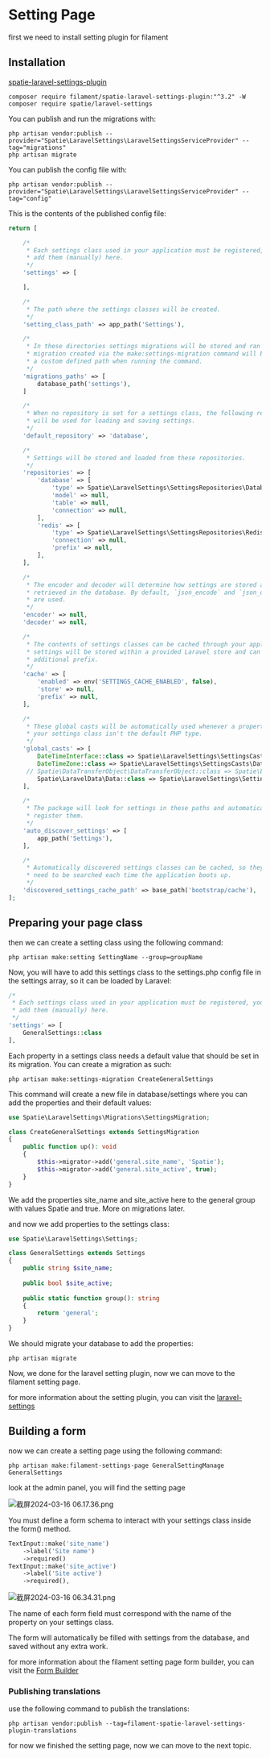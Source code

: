 # Setting Page

first we need to install setting plugin for filament

## Installation

[spatie-laravel-settings-plugin](https://github.com/filamentphp/spatie-laravel-settings-plugin?tab=readme-ov-file)

```shell
composer require filament/spatie-laravel-settings-plugin:"^3.2" -W
composer require spatie/laravel-settings
```

You can publish and run the migrations with:

```shell
php artisan vendor:publish --provider="Spatie\LaravelSettings\LaravelSettingsServiceProvider" --tag="migrations"
php artisan migrate
```

You can publish the config file with:

```shell
php artisan vendor:publish --provider="Spatie\LaravelSettings\LaravelSettingsServiceProvider" --tag="config"
```

This is the contents of the published config file:

```php
return [

    /*
     * Each settings class used in your application must be registered, you can
     * add them (manually) here.
     */
    'settings' => [

    ],

    /*
     * The path where the settings classes will be created.
     */
    'setting_class_path' => app_path('Settings'),

    /*
     * In these directories settings migrations will be stored and ran when migrating. A settings 
     * migration created via the make:settings-migration command will be stored in the first path or
     * a custom defined path when running the command.
     */
    'migrations_paths' => [
        database_path('settings'),
    ]

    /*
     * When no repository is set for a settings class, the following repository
     * will be used for loading and saving settings.
     */
    'default_repository' => 'database',

    /*
     * Settings will be stored and loaded from these repositories.
     */
    'repositories' => [
        'database' => [
            'type' => Spatie\LaravelSettings\SettingsRepositories\DatabaseSettingsRepository::class,
            'model' => null,
            'table' => null,
            'connection' => null,
        ],
        'redis' => [
            'type' => Spatie\LaravelSettings\SettingsRepositories\RedisSettingsRepository::class,
            'connection' => null,
            'prefix' => null,
        ],
    ],

    /*
     * The encoder and decoder will determine how settings are stored and
     * retrieved in the database. By default, `json_encode` and `json_decode`
     * are used.
     */
    'encoder' => null,
    'decoder' => null,

    /*
     * The contents of settings classes can be cached through your application,
     * settings will be stored within a provided Laravel store and can have an
     * additional prefix.
     */
    'cache' => [
        'enabled' => env('SETTINGS_CACHE_ENABLED', false),
        'store' => null,
        'prefix' => null,
    ],

    /*
     * These global casts will be automatically used whenever a property within
     * your settings class isn't the default PHP type.
     */
    'global_casts' => [
        DateTimeInterface::class => Spatie\LaravelSettings\SettingsCasts\DateTimeInterfaceCast::class,
        DateTimeZone::class => Spatie\LaravelSettings\SettingsCasts\DateTimeZoneCast::class,
     // Spatie\DataTransferObject\DataTransferObject::class => Spatie\LaravelSettings\SettingsCasts\DtoCast::class,
        Spatie\LaravelData\Data::class => Spatie\LaravelSettings\SettingsCasts\DataCast::class,
    ],

    /*
     * The package will look for settings in these paths and automatically
     * register them.
     */
    'auto_discover_settings' => [
        app_path('Settings'),
    ],

    /*
     * Automatically discovered settings classes can be cached, so they don't
     * need to be searched each time the application boots up.
     */
    'discovered_settings_cache_path' => base_path('bootstrap/cache'),
];
```
## Preparing your page class

then we can create a setting class using the following command:

```shell
php artisan make:setting SettingName --group=groupName 
```

Now, you will have to add this settings class to the settings.php config file in the settings array, so it can be loaded
by Laravel:

```php
/*
 * Each settings class used in your application must be registered, you can
 * add them (manually) here.
 */
'settings' => [
    GeneralSettings::class
],
```

Each property in a settings class needs a default value that should be set in its migration. You can create a migration
as such:

```shell
php artisan make:settings-migration CreateGeneralSettings
```

This command will create a new file in database/settings where you can add the properties and their default values:

```php
use Spatie\LaravelSettings\Migrations\SettingsMigration;

class CreateGeneralSettings extends SettingsMigration
{
    public function up(): void
    {
        $this->migrator->add('general.site_name', 'Spatie');
        $this->migrator->add('general.site_active', true);
    }
}
```

We add the properties site_name and site_active here to the general group with values Spatie and true. More on
migrations later.

and now we add properties to the settings class:

```php
use Spatie\LaravelSettings\Settings;

class GeneralSettings extends Settings
{
    public string $site_name;
    
    public bool $site_active;
    
    public static function group(): string
    {
        return 'general';
    }
}
```

We should migrate your database to add the properties:

```shell
php artisan migrate
``` 

Now, we done for the laravel setting plugin, now we can move to the filament setting page.

<tip>
    for more information about the setting plugin, you can visit the 
    <a href="https://github.com/spatie/laravel-settings">laravel-settings</a>
</tip>

## Building a form

now we can create a setting page using the following command:

```shell
php artisan make:filament-settings-page GeneralSettingManage GeneralSettings
```

look at the admin panel, you will find the setting page

![截屏2024-03-16 06.17.36.png](截屏2024-03-16_06.17.36.png)

You must define a form schema to interact with your settings class inside the form() method.

```php
TextInput::make('site_name')
    ->label('Site name')
    ->required()
TextInput::make('site_active')
    ->label('Site active')
    ->required(),
```

![截屏2024-03-16 06.34.31.png](截屏2024-03-16_06.34.31.png)

The name of each form field must correspond with the name of the property on your settings class.

The form will automatically be filled with settings from the database, and saved without any extra work.

<tip>
    for more information about the filament setting page form builder, you can visit the 
    <a href="https://filamentphp.com/docs/3.x/forms/installation"> Form Builder</a>
</tip>

### Publishing translations

use the following command to publish the translations:

```shell
php artisan vendor:publish --tag=filament-spatie-laravel-settings-plugin-translations
```

for now we finished the setting page, now we can move to the next topic.



